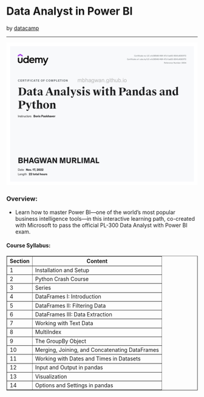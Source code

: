 <h1>Data Analyst in Power BI</h1>
by <a href="https://www.datacamp.com/tracks/data-analyst-in-power-bi">datacamp</a>
<hr>

<!-- ![Certificate of Completion]() -->

![Certificate of Achievement](/images/Data_analysis_with_pandas_and_python.jpg)
 
<h3>Overview:</h3>
<ul>
 <li>Learn how to master Power BI—one of the world’s most popular business intelligence tools—in this interactive learning path, co-created with Microsoft to pass the official PL-300 Data Analyst with Power BI exam. </li>
</ul>

<h4>Course Syllabus:</h4>

<table border="1">
 <tr>
  <th>Section</th>
  <th>Content</th>
 </tr>
 <tr>
  <td>1</td>
  <td>Installation and Setup</td>
 </tr>
 <tr>
  <td>2</td>
  <td>Python Crash Course</td>
 </tr>
 <tr>
  <td>3</td>
  <td>Series</td>
 </tr>
 <tr>
  <td>4</td>
  <td>DataFrames I: Introduction</td>
 </tr>
 <tr>
  <td>5</td>
  <td>DataFrames II: Filtering Data</td>
 </tr>
 <tr>
  <td>6</td>
  <td>DataFrames III: Data Extraction</td>
 </tr>
 <tr>
  <td>7</td>
  <td>Working with Text Data</td>
 </tr>
 <tr>
  <td>8</td>
  <td>MultiIndex</td>
 </tr>
 <tr>
  <td>9</td>
  <td>The GroupBy Object</td>
 </tr>
 <tr>
  <td>10</td>
  <td>Merging, Joining, and Concatenating DataFrames</td>
 </tr>
 <tr>
  <td>11</td>
  <td>Working with Dates and Times in Datasets</td>
 </tr>
 <tr>
  <td>12</td>
  <td>Input and Output in pandas</td>
 </tr>
 <tr>
  <td>13</td>
  <td>Visualization</td>
 </tr>
 <tr>
  <td>14</td>
  <td>Options and Settings in pandas</td>
 </tr>
</table>
